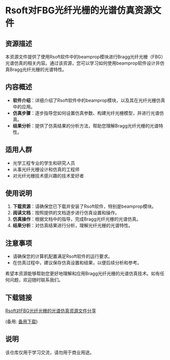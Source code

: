 # Rsoft对FBG光纤光栅的光谱仿真资源文件

## 资源描述

本资源文件提供了使用Rsoft软件中的beamprop模块进行Bragg光纤光栅（FBG）光谱仿真的相关内容。通过该资源，您可以学习如何使用beamprop软件设计并仿真Bragg光纤光栅的光谱特性。

## 内容概述

- **软件介绍**：详细介绍了Rsoft软件中的beamprop模块，以及其在光纤光栅仿真中的应用。
- **仿真步骤**：逐步指导您如何设置仿真参数、构建光纤光栅模型，并进行光谱仿真。
- **结果分析**：提供了仿真结果的分析方法，帮助您理解Bragg光纤光栅的光谱特性。

## 适用人群

- 光学工程专业的学生和研究人员
- 从事光纤光栅设计和仿真的工程师
- 对光纤光栅技术感兴趣的技术爱好者

## 使用说明

1. **下载资源**：请确保您已下载并安装了Rsoft软件，特别是beamprop模块。
2. **阅读文档**：按照提供的文档逐步进行仿真设置和操作。
3. **仿真操作**：根据文档中的指导，完成Bragg光纤光栅的光谱仿真。
4. **结果分析**：对仿真结果进行分析，理解光纤光栅的光谱特性。

## 注意事项

- 请确保您的计算机配置满足Rsoft软件的运行要求。
- 在仿真过程中，建议保存仿真设置和结果，以便后续分析和参考。

希望本资源能够帮助您更好地理解和应用Bragg光纤光栅的光谱仿真技术。如有任何问题，欢迎随时联系我们。

## 下载链接
[Rsoft对FBG光纤光栅的光谱仿真资源文件分享](https://pan.quark.cn/s/d89a1baa1f71) 

(备用: [备用下载](https://pan.baidu.com/s/1nu0Jbo4qZskuWRP-jjNndA?pwd=1234))

## 说明

该仓库仅用于学习交流，请勿用于商业用途。
